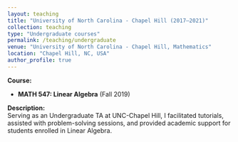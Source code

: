 ```yaml
---
layout: teaching
title: "University of North Carolina - Chapel Hill (2017–2021)"
collection: teaching
type: "Undergraduate courses"
permalink: /teaching/undergraduate
venue: "University of North Carolina - Chapel Hill, Mathematics"
location: "Chapel Hill, NC, USA"
author_profile: true 
---
```


**Course:**
- **MATH 547: Linear Algebra** (Fall 2019)

**Description:**  
Serving as an Undergraduate TA at UNC-Chapel Hill, I facilitated tutorials, assisted with problem-solving sessions, and provided academic support for students enrolled in Linear Algebra.
